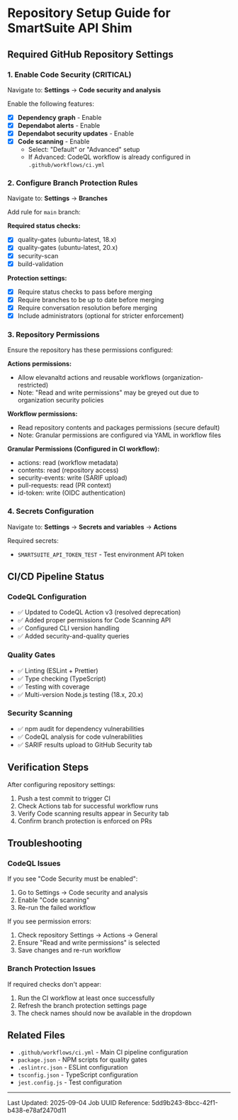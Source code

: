 # Repository Setup Guide for SmartSuite API Shim

## Required GitHub Repository Settings

### 1. Enable Code Security (CRITICAL)

Navigate to: **Settings** → **Code security and analysis**

Enable the following features:

- [x] **Dependency graph** - Enable
- [x] **Dependabot alerts** - Enable  
- [x] **Dependabot security updates** - Enable
- [x] **Code scanning** - Enable
  - Select: "Default" or "Advanced" setup
  - If Advanced: CodeQL workflow is already configured in `.github/workflows/ci.yml`

### 2. Configure Branch Protection Rules

Navigate to: **Settings** → **Branches**

Add rule for `main` branch:

**Required status checks:**
- [x] quality-gates (ubuntu-latest, 18.x)
- [x] quality-gates (ubuntu-latest, 20.x)
- [x] security-scan
- [x] build-validation

**Protection settings:**
- [x] Require status checks to pass before merging
- [x] Require branches to be up to date before merging
- [x] Require conversation resolution before merging
- [X] Include administrators (optional for stricter enforcement)

### 3. Repository Permissions

Ensure the repository has these permissions configured:

**Actions permissions:**
- Allow elevanaltd actions and reusable workflows (organization-restricted)
- Note: "Read and write permissions" may be greyed out due to organization security policies

**Workflow permissions:**
- Read repository contents and packages permissions (secure default)
- Note: Granular permissions are configured via YAML in workflow files

**Granular Permissions (Configured in CI workflow):**
- actions: read (workflow metadata)
- contents: read (repository access)
- security-events: write (SARIF upload)
- pull-requests: read (PR context)
- id-token: write (OIDC authentication)

### 4. Secrets Configuration

Navigate to: **Settings** → **Secrets and variables** → **Actions**

Required secrets:
- `SMARTSUITE_API_TOKEN_TEST` - Test environment API token

## CI/CD Pipeline Status

### CodeQL Configuration
- ✅ Updated to CodeQL Action v3 (resolved deprecation)
- ✅ Added proper permissions for Code Scanning API
- ✅ Configured CLI version handling
- ✅ Added security-and-quality queries

### Quality Gates
- ✅ Linting (ESLint + Prettier)
- ✅ Type checking (TypeScript)
- ✅ Testing with coverage
- ✅ Multi-version Node.js testing (18.x, 20.x)

### Security Scanning
- ✅ npm audit for dependency vulnerabilities
- ✅ CodeQL analysis for code vulnerabilities
- ✅ SARIF results upload to GitHub Security tab

## Verification Steps

After configuring repository settings:

1. Push a test commit to trigger CI
2. Check Actions tab for successful workflow runs
3. Verify Code scanning results appear in Security tab
4. Confirm branch protection is enforced on PRs

## Troubleshooting

### CodeQL Issues

If you see "Code Security must be enabled":
1. Go to Settings → Code security and analysis
2. Enable "Code scanning"
3. Re-run the failed workflow

If you see permission errors:
1. Check repository Settings → Actions → General
2. Ensure "Read and write permissions" is selected
3. Save changes and re-run workflow

### Branch Protection Issues

If required checks don't appear:
1. Run the CI workflow at least once successfully
2. Refresh the branch protection settings page
3. The check names should now be available in the dropdown

## Related Files

- `.github/workflows/ci.yml` - Main CI pipeline configuration
- `package.json` - NPM scripts for quality gates
- `.eslintrc.json` - ESLint configuration
- `tsconfig.json` - TypeScript configuration
- `jest.config.js` - Test configuration

---

Last Updated: 2025-09-04
Job UUID Reference: 5dd9b243-8bcc-42f1-b438-e78af2470d11
